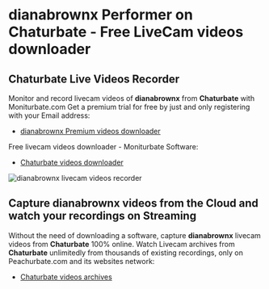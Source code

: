 # dianabrownx Performer on Chaturbate - Free LiveCam videos downloader

## Chaturbate Live Videos Recorder

Monitor and record livecam videos of **dianabrownx** from **Chaturbate** with Moniturbate.com
Get a premium trial for free by just and only registering with your Email address:
* [dianabrownx Premium videos downloader](https://moniturbate.com/request-demo-licence-key.html)

Free livecam videos downloader - Moniturbate Software:
* [Chaturbate videos downloader](https://moniturbate.com/moniturbate-download-software.html)

![dianabrownx livecam videos recorder](https://peachurnet.com/templates/moniturbate-software.png)


## Capture dianabrownx videos from the Cloud and watch your recordings on Streaming

Without the need of downloading a software, capture **dianabrownx** livecam videos from **Chaturbate** 100% online.
Watch Livecam archives from **Chaturbate** unlimitedly from thousands of existing recordings, only on Peachurbate.com and its websites network:
* [Chaturbate videos archives](https://peachurnet.com/)